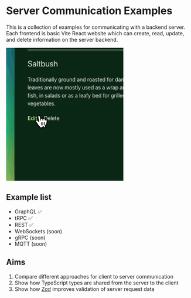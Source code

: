 # Server Communication Examples

This is a collection of examples for communicating with a backend server.
Each frontend is basic Vite React website which can create, read, update, and delete information on the server backend.

<img src="./.github/demo.gif" alt="Demo" width="320" height="362">

## Example list

- GraphQL ✅
- tRPC ✅
- REST ✅
- WebSockets (soon)
- gRPC (soon)
- MQTT (soon)

## Aims

1. Compare different approaches for client to server communication
2. Show how TypeScript types are shared from the server to the client
3. Show how [Zod](https://github.com/colinhacks/zod) improves validation of server request data
